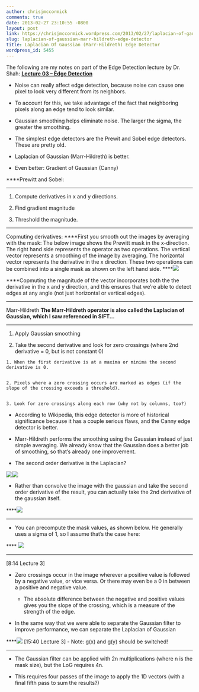```yaml
---
author: chrisjmccormick
comments: true
date: 2013-02-27 23:10:55 -0800
layout: post
link: https://chrisjmccormick.wordpress.com/2013/02/27/laplacian-of-gaussian-marr-hildreth-edge-detector/
slug: laplacian-of-gaussian-marr-hildreth-edge-detector
title: Laplacian Of Gaussian (Marr-Hildreth) Edge Detector
wordpress_id: 5455
---
```


The following are my notes on part of the Edge Detection lecture by Dr. Shah: **[Lecture 03 – Edge Detection](http://www.youtube.com/watch?v=lC-IrZsdTrw)**



	
  * Noise can really affect edge detection, because noise can cause one pixel to look very different from its neighbors.

	
  * To account for this, we take advantage of the fact that neighboring pixels along an edge tend to look similar.

	
  * Gaussian smoothing helps eliminate noise. The larger the sigma, the greater the smoothing.

	
  * The simplest edge detectors are the Prewit and Sobel edge detectors. These are pretty old.

	
  * Laplacian of Gaussian (Marr-Hildreth) is better.

	
  * Even better: Gradient of Gaussian (Canny)


****Prewitt and Sobel:
****



	
  1. Compute derivatives in x and y directions.

	
  2. Find gradient magnitude

	
  3. Threshold the magnitude.


****
Copmuting derivatives:
****First you smooth out the images by averaging with the mask:
The below image shows the Prewitt mask in the x-direction. The right hand side represents the operator as two operations. The vertical vector represents a smoothing of the image by averaging. The horizontal vector represents the derivative in the x direction. These two operations can be combined into a single mask as shown on the left hand side.
****![](https://lh4.googleusercontent.com/zIQWgTwtVpUjL4cZ0k01BWO7s-DF7sLXu-zGtGdf3RZtb5vNAhLV--8CUAlcUOrfHb1UWv6AMvKjwP7puhHdPuc8LFKmMZ6pB7w2DPNjKvwGyYdauzNHg1qw)

****Copmuting the magnitude of the vector incorporates both the the derivative in the x and y direction, and this ensures that we’re able to detect edges at any angle (not just horizontal or vertical edges).
****
Marr-Hildreth
****The Marr-Hildreth operator is also called the Laplacian of Gaussian, which I saw referenced in SIFT...****
****



	
  1. Apply Gaussian smoothing

	
  2. Take the second derivative and look for zero crossings (where 2nd derivative = 0, but is not constant 0)

	
    1. When the first derivative is at a maxima or minima the second derivative is 0.

	
    2. Pixels where a zero crossing occurs are marked as edges (if the slope of the crossing exceeds a threshold).

	
    3. Look for zero crossings along each row (why not by columns, too?)






	
  * According to Wikipedia, this edge detector is more of historical significance because it has a couple serious flaws, and the Canny edge detector is better.

	
  * Marr-Hildreth performs the smoothing using the Gaussian instead of just simple averaging. We already know that the Gaussian does a better job of smoothing, so that’s already one improvement.

	
  * The second order derivative is the Laplacian?




![](https://lh5.googleusercontent.com/QdrfeTHuZKvVwDXz5dow2rxrqz52LY09oAXEK5SRxeY4py3wnqG_iSzi5MryitBKWzuOWcfIh-Ikulx7lWO5nxQ57FvLubOtM4FZPuiBiRZmHVFtAYwcn-H7)![](https://lh6.googleusercontent.com/Fz6bUYWUjRveTofgVZCq1BkmFwauNL6boifrIYNSiN1BFtKrkmhy-r5LKrfMWW14plHZsmSBUxtydmYVdti4i0VAoOtf_oxoeh0dnC8EDOIbVf4NLznkcdmn)






	
  * Rather than convolve the image with the gaussian and take the second order derivative of the result, you can actually take the 2nd derivative of the gaussian itself.




****![](https://lh4.googleusercontent.com/iJNpWfWO2_PKWNCiPAb5op2eHmC5drEP3rjiZJslISwtLUqboGFgCCpnbtj720L6tpWq1TQ1oOI3NGXXY2u-5W1_3fL7KRkxsV3kxzZALR699oru8SMGWUA-)

****






	
  * You can precompute the mask values, as shown below. He generally uses a sigma of 1, so I assume that’s the case here:




**** ![](https://lh5.googleusercontent.com/aalwn2u86_tJFv8nwkcFA555F3ppcu40PfjahcmxO8Q1LlLTCPp2oFXp1vDpVO3JCvVceVtzQePLcM2t0I0LusDc_PViIUYQgH44h6BBaf6suyLfiQN2HI8q)
****




[8:14 Lecture 3]






	
  * Zero crossings occur in the image wherever a positive value is followed by a negative value, or vice versa. Or there may even be a 0 in between a positive and negative value.

	
    * The absolute difference between the negative and positive values gives you the slope of the crossing, which is a measure of the strength of the edge.






	
  * In the same way that we were able to separate the Gaussian filter to improve performance, we can separate the Laplacian of Gaussian




****![](https://lh6.googleusercontent.com/M1K823S4TxPfQjlMK4bFPeJodm7Ll_Wjhgdp3hTtFrrurDugLRo9QNbUN2dqq9V1tP91kW1Vugk0jCgJnbaSrpC-V_KkoIeruNfDbI4lLC7xZ53WCGBmmY3m)
[15:40 Lecture 3] - Note: g(x) and g(y) should be switched!

****






	
  * The Gaussian filter can be applied with 2n multiplications (where n is the mask size), but the LoG requires 4n.

	
  * This requires four passes of the image to apply the 1D vectors (with a final fifth pass to sum the results?)


